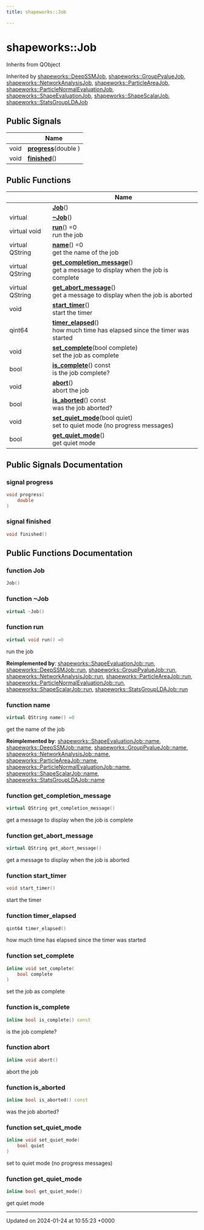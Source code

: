 ```yaml
---
title: shapeworks::Job

---
```


# shapeworks::Job





Inherits from QObject

Inherited by [shapeworks::DeepSSMJob](../Classes/classshapeworks_1_1DeepSSMJob.md), [shapeworks::GroupPvalueJob](../Classes/classshapeworks_1_1GroupPvalueJob.md), [shapeworks::NetworkAnalysisJob](../Classes/classshapeworks_1_1NetworkAnalysisJob.md), [shapeworks::ParticleAreaJob](../Classes/classshapeworks_1_1ParticleAreaJob.md), [shapeworks::ParticleNormalEvaluationJob](../Classes/classshapeworks_1_1ParticleNormalEvaluationJob.md), [shapeworks::ShapeEvaluationJob](../Classes/classshapeworks_1_1ShapeEvaluationJob.md), [shapeworks::ShapeScalarJob](../Classes/classshapeworks_1_1ShapeScalarJob.md), [shapeworks::StatsGroupLDAJob](../Classes/classshapeworks_1_1StatsGroupLDAJob.md)

## Public Signals

|                | Name           |
| -------------- | -------------- |
| void | **[progress](../Classes/classshapeworks_1_1Job.md#signal-progress)**(double ) |
| void | **[finished](../Classes/classshapeworks_1_1Job.md#signal-finished)**() |

## Public Functions

|                | Name           |
| -------------- | -------------- |
| | **[Job](../Classes/classshapeworks_1_1Job.md#function-job)**() |
| virtual | **[~Job](../Classes/classshapeworks_1_1Job.md#function-~job)**() |
| virtual void | **[run](../Classes/classshapeworks_1_1Job.md#function-run)**() =0<br>run the job  |
| virtual QString | **[name](../Classes/classshapeworks_1_1Job.md#function-name)**() =0<br>get the name of the job  |
| virtual QString | **[get_completion_message](../Classes/classshapeworks_1_1Job.md#function-get-completion-message)**()<br>get a message to display when the job is complete  |
| virtual QString | **[get_abort_message](../Classes/classshapeworks_1_1Job.md#function-get-abort-message)**()<br>get a message to display when the job is aborted  |
| void | **[start_timer](../Classes/classshapeworks_1_1Job.md#function-start-timer)**()<br>start the timer  |
| qint64 | **[timer_elapsed](../Classes/classshapeworks_1_1Job.md#function-timer-elapsed)**()<br>how much time has elapsed since the timer was started  |
| void | **[set_complete](../Classes/classshapeworks_1_1Job.md#function-set-complete)**(bool complete)<br>set the job as complete  |
| bool | **[is_complete](../Classes/classshapeworks_1_1Job.md#function-is-complete)**() const<br>is the job complete?  |
| void | **[abort](../Classes/classshapeworks_1_1Job.md#function-abort)**()<br>abort the job  |
| bool | **[is_aborted](../Classes/classshapeworks_1_1Job.md#function-is-aborted)**() const<br>was the job aborted?  |
| void | **[set_quiet_mode](../Classes/classshapeworks_1_1Job.md#function-set-quiet-mode)**(bool quiet)<br>set to quiet mode (no progress messages)  |
| bool | **[get_quiet_mode](../Classes/classshapeworks_1_1Job.md#function-get-quiet-mode)**()<br>get quiet mode  |

## Public Signals Documentation

### signal progress

```cpp
void progress(
    double 
)
```


### signal finished

```cpp
void finished()
```


## Public Functions Documentation

### function Job

```cpp
Job()
```


### function ~Job

```cpp
virtual ~Job()
```


### function run

```cpp
virtual void run() =0
```

run the job 

**Reimplemented by**: [shapeworks::ShapeEvaluationJob::run](../Classes/classshapeworks_1_1ShapeEvaluationJob.md#function-run), [shapeworks::DeepSSMJob::run](../Classes/classshapeworks_1_1DeepSSMJob.md#function-run), [shapeworks::GroupPvalueJob::run](../Classes/classshapeworks_1_1GroupPvalueJob.md#function-run), [shapeworks::NetworkAnalysisJob::run](../Classes/classshapeworks_1_1NetworkAnalysisJob.md#function-run), [shapeworks::ParticleAreaJob::run](../Classes/classshapeworks_1_1ParticleAreaJob.md#function-run), [shapeworks::ParticleNormalEvaluationJob::run](../Classes/classshapeworks_1_1ParticleNormalEvaluationJob.md#function-run), [shapeworks::ShapeScalarJob::run](../Classes/classshapeworks_1_1ShapeScalarJob.md#function-run), [shapeworks::StatsGroupLDAJob::run](../Classes/classshapeworks_1_1StatsGroupLDAJob.md#function-run)


### function name

```cpp
virtual QString name() =0
```

get the name of the job 

**Reimplemented by**: [shapeworks::ShapeEvaluationJob::name](../Classes/classshapeworks_1_1ShapeEvaluationJob.md#function-name), [shapeworks::DeepSSMJob::name](../Classes/classshapeworks_1_1DeepSSMJob.md#function-name), [shapeworks::GroupPvalueJob::name](../Classes/classshapeworks_1_1GroupPvalueJob.md#function-name), [shapeworks::NetworkAnalysisJob::name](../Classes/classshapeworks_1_1NetworkAnalysisJob.md#function-name), [shapeworks::ParticleAreaJob::name](../Classes/classshapeworks_1_1ParticleAreaJob.md#function-name), [shapeworks::ParticleNormalEvaluationJob::name](../Classes/classshapeworks_1_1ParticleNormalEvaluationJob.md#function-name), [shapeworks::ShapeScalarJob::name](../Classes/classshapeworks_1_1ShapeScalarJob.md#function-name), [shapeworks::StatsGroupLDAJob::name](../Classes/classshapeworks_1_1StatsGroupLDAJob.md#function-name)


### function get_completion_message

```cpp
virtual QString get_completion_message()
```

get a message to display when the job is complete 

### function get_abort_message

```cpp
virtual QString get_abort_message()
```

get a message to display when the job is aborted 

### function start_timer

```cpp
void start_timer()
```

start the timer 

### function timer_elapsed

```cpp
qint64 timer_elapsed()
```

how much time has elapsed since the timer was started 

### function set_complete

```cpp
inline void set_complete(
    bool complete
)
```

set the job as complete 

### function is_complete

```cpp
inline bool is_complete() const
```

is the job complete? 

### function abort

```cpp
inline void abort()
```

abort the job 

### function is_aborted

```cpp
inline bool is_aborted() const
```

was the job aborted? 

### function set_quiet_mode

```cpp
inline void set_quiet_mode(
    bool quiet
)
```

set to quiet mode (no progress messages) 

### function get_quiet_mode

```cpp
inline bool get_quiet_mode()
```

get quiet mode 

-------------------------------

Updated on 2024-01-24 at 10:55:23 +0000